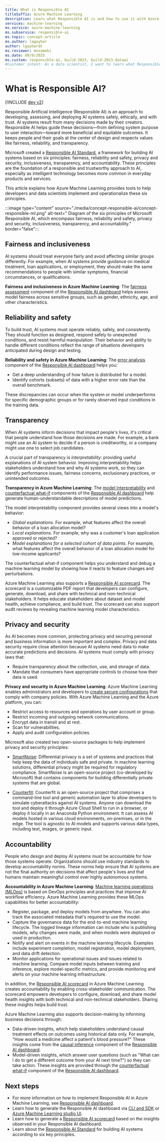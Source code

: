 ```yaml
---
title: What is Responsible AI
titleSuffix: Azure Machine Learning
description: Learn what Responsible AI is and how to use it with Azure Machine Learning to understand models, protect data, and control the model lifecycle.
services: machine-learning
ms.service: azure-machine-learning
ms.subservice: responsible-ai
ms.topic: concept-article
ms.author: lagayhar
author: lgayhardt
ms.reviewer: mesameki
ms.date: 09/9/2025
ms.custom: responsible-ai, build-2023, build-2023-dataai
#Customer intent: As a data scientist, I want to learn what Responsible AI is and how I can use it in Azure Machine Learning.
---
```


# What is Responsible AI?

[!INCLUDE [dev v2](includes/machine-learning-dev-v2.md)]


Responsible Artificial Intelligence (Responsible AI) is an approach to developing, assessing, and deploying AI systems safely, ethically, and with trust. AI systems result from many decisions made by their creators. Responsible AI helps guide these decisions—from defining system purpose to user interaction—toward more beneficial and equitable outcomes. It keeps people and their goals at the center of design and respects values like fairness, reliability, and transparency.


Microsoft created a [Responsible AI Standard](https://blogs.microsoft.com/wp-content/uploads/prod/sites/5/2022/06/Microsoft-Responsible-AI-Standard-v2-General-Requirements-3.pdf), a framework for building AI systems based on six principles: fairness, reliability and safety, privacy and security, inclusiveness, transparency, and accountability. These principles are the foundation of a responsible and trustworthy approach to AI, especially as intelligent technology becomes more common in everyday products and services.


This article explains how Azure Machine Learning provides tools to help developers and data scientists implement and operationalize these six principles.

:::image type="content" source="./media/concept-responsible-ai/concept-responsible-ml.png" alt-text=" Diagram of the six principles of Microsoft Responsible AI, which encompass fairness, reliability and safety, privacy and security, inclusiveness, transparency, and accountability." border="false":::

## Fairness and inclusiveness


AI systems should treat everyone fairly and avoid affecting similar groups differently. For example, when AI systems provide guidance on medical treatment, loan applications, or employment, they should make the same recommendations to people with similar symptoms, financial circumstances, or qualifications.  


**Fairness and inclusiveness in Azure Machine Learning**: The [fairness assessment](./concept-fairness-ml.md) component of the [Responsible AI dashboard](./concept-responsible-ai-dashboard.md) helps assess model fairness across sensitive groups, such as gender, ethnicity, age, and other characteristics.

## Reliability and safety


To build trust, AI systems must operate reliably, safely, and consistently. They should function as designed, respond safely to unexpected conditions, and resist harmful manipulation. Their behavior and ability to handle different conditions reflect the range of situations developers anticipated during design and testing.


**Reliability and safety in Azure Machine Learning**: The [error analysis](./concept-error-analysis.md) component of the [Responsible AI dashboard](./concept-responsible-ai-dashboard.md) helps you:

- Get a deep understanding of how failure is distributed for a model.
- Identify cohorts (subsets) of data with a higher error rate than the overall benchmark. 


These discrepancies can occur when the system or model underperforms for specific demographic groups or for rarely observed input conditions in the training data.

## Transparency


When AI systems inform decisions that impact people's lives, it's critical that people understand how those decisions are made. For example, a bank might use an AI system to decide if a person is creditworthy, or a company might use one to select job candidates.


A crucial part of transparency is *interpretability*: providing useful explanations of AI system behavior. Improving interpretability helps stakeholders understand how and why AI systems work, so they can identify performance issues, fairness concerns, exclusionary practices, or unintended outcomes.  


**Transparency in Azure Machine Learning**: The [model interpretability](how-to-machine-learning-interpretability.md) and [counterfactual what-if](./concept-counterfactual-analysis.md) components of the [Responsible AI dashboard](concept-responsible-ai-dashboard.md) help generate human-understandable descriptions of model predictions.


The model interpretability component provides several views into a model's behavior:

- *Global explanations*. For example, what features affect the overall behavior of a loan allocation model?
- *Local explanations*. For example, why was a customer's loan application approved or rejected? 
- *Model explanations for a selected cohort of data points*. For example, what features affect the overall behavior of a loan allocation model for low-income applicants?


The counterfactual what-if component helps you understand and debug a machine learning model by showing how it reacts to feature changes and perturbations.


Azure Machine Learning also supports a [Responsible AI scorecard](./how-to-responsible-ai-scorecard.md). The scorecard is a customizable PDF report that developers can configure, generate, download, and share with technical and non-technical stakeholders. It helps educate stakeholders about dataset and model health, achieve compliance, and build trust. The scorecard can also support audit reviews by revealing machine learning model characteristics.

## Privacy and security


As AI becomes more common, protecting privacy and securing personal and business information is more important and complex. Privacy and data security require close attention because AI systems need data to make accurate predictions and decisions. AI systems must comply with privacy laws that:

- Require transparency about the collection, use, and storage of data.
- Mandate that consumers have appropriate controls to choose how their data is used.  


**Privacy and security in Azure Machine Learning**: Azure Machine Learning enables administrators and developers to [create secure configurations](concept-enterprise-security.md) that comply with company policies. With Azure Machine Learning and the Azure platform, you can:

- Restrict access to resources and operations by user account or group.
- Restrict incoming and outgoing network communications.
- Encrypt data in transit and at rest.
- Scan for vulnerabilities.
- Apply and audit configuration policies.


Microsoft also created two open-source packages to help implement privacy and security principles:

- [SmartNoise](https://github.com/opendifferentialprivacy/smartnoise-core): Differential privacy is a set of systems and practices that help keep the data of individuals safe and private. In machine learning solutions, differential privacy might be required for regulatory compliance. SmartNoise is an open-source project (co-developed by Microsoft) that contains components for building differentially private systems that are global.

- [Counterfit](https://github.com/Azure/counterfit/): Counterfit is an open-source project that comprises a command-line tool and generic automation layer to allow developers to simulate cyberattacks against AI systems. Anyone can download the tool and deploy it through Azure Cloud Shell to run in a browser, or deploy it locally in an Anaconda Python environment. It can assess AI models hosted in various cloud environments, on-premises, or in the edge. The tool is agnostic to AI models and supports various data types, including text, images, or generic input.

## Accountability


People who design and deploy AI systems must be accountable for how those systems operate. Organizations should use industry standards to develop accountability norms. These norms help ensure that AI systems are not the final authority on decisions that affect people's lives and that humans maintain meaningful control over highly autonomous systems.


**Accountability in Azure Machine Learning**: [Machine learning operations (MLOps)](concept-model-management-and-deployment.md) is based on DevOps principles and practices that improve AI workflow efficiency. Azure Machine Learning provides these MLOps capabilities for better accountability:

- Register, package, and deploy models from anywhere. You can also track the associated metadata that's required to use the model.
- Capture the governance data for the end-to-end machine learning lifecycle. The logged lineage information can include who is publishing models, why changes were made, and when models were deployed or used in production.
- Notify and alert on events in the machine learning lifecycle. Examples include experiment completion, model registration, model deployment, and data drift detection.
- Monitor applications for operational issues and issues related to machine learning. Compare model inputs between training and inference, explore model-specific metrics, and provide monitoring and alerts on your machine learning infrastructure.


In addition, the [Responsible AI scorecard](concept-responsible-ai-scorecard.md) in Azure Machine Learning creates accountability by enabling cross-stakeholder communication. The scorecard empowers developers to configure, download, and share model health insights with both technical and non-technical stakeholders. Sharing these insights helps build trust.  


Azure Machine Learning also supports decision-making by informing business decisions through:

- Data-driven insights, which help stakeholders understand causal treatment effects on outcomes using historical data only. For example, "How would a medicine affect a patient's blood pressure?" These insights come from the [causal inference](concept-causal-inference.md) component of the [Responsible AI dashboard](concept-responsible-ai-dashboard.md).
- Model-driven insights, which answer user questions (such as "What can I do to get a different outcome from your AI next time?") so they can take action. These insights are provided through the [counterfactual what-if](concept-counterfactual-analysis.md) component of the [Responsible AI dashboard](concept-responsible-ai-dashboard.md).

## Next steps

- For more information on how to implement Responsible AI in Azure Machine Learning, see [Responsible AI dashboard](concept-responsible-ai-dashboard.md).
- Learn how to generate the Responsible AI dashboard via [CLI and SDK](how-to-responsible-ai-dashboard-sdk-cli.md) or [Azure Machine Learning studio UI](how-to-responsible-ai-dashboard-ui.md).
- Learn how to generate a [Responsible AI scorecard](concept-responsible-ai-scorecard.md) based on the insights observed in your Responsible AI dashboard.
- Learn about the [Responsible AI Standard](https://blogs.microsoft.com/wp-content/uploads/prod/sites/5/2022/06/Microsoft-Responsible-AI-Standard-v2-General-Requirements-3.pdf) for building AI systems according to six key principles.
